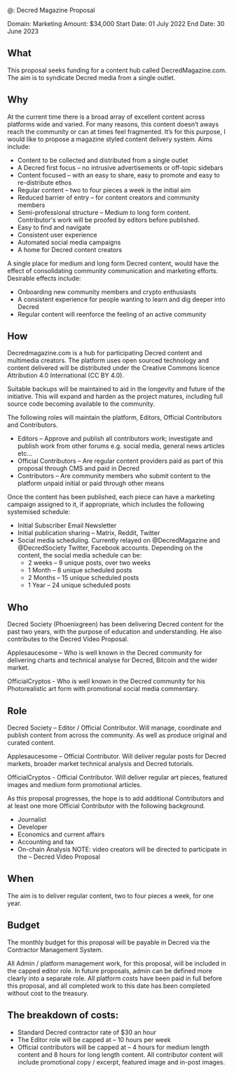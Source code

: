 @: Decred Magazine Proposal

Domain: Marketing
Amount: $34,000
Start Date: 01 July 2022
End Date: 30 June 2023

## What
This proposal seeks funding for a content hub called DecredMagazine.com. The aim is to syndicate Decred media from a single outlet.

## Why
At the current time there is a broad array of excellent content across platforms wide and varied. For many reasons, this content doesn’t aways reach the community or can at times feel fragmented. It’s for this purpose, I would like to propose a magazine styled content delivery system. Aims include:

* Content to be collected and distributed from a single outlet
* A Decred first focus – no intrusive advertisements or off-topic sidebars
* Content focused – with an easy to share, easy to promote and easy to re-distribute ethos
* Regular content – two to four pieces a week is the initial aim
* Reduced barrier of entry – for content creators and community members
* Semi-professional structure – Medium to long form content. Contributor's work will be proofed by editors before published.
* Easy to find and navigate
* Consistent user experience
* Automated social media campaigns
* A home for Decred content creators

A single place for medium and long form Decred content, would have the effect of consolidating community communication and marketing efforts. Desirable effects include:

* Onboarding new community members and crypto enthusiasts
* A consistent experience for people wanting to learn and dig deeper into Decred
* Regular content will reenforce the feeling of an active community

## How
Decredmagazine.com is a hub for participating Decred content and multimedia creators. The platform uses open sourced technology and content delivered will be distributed under the Creative Commons licence Attribution 4.0 International (CC BY 4.0). 

Suitable backups will be maintained to aid in the longevity and future of the initiative. This will expand and harden as the project matures, including full source code becoming available to the community.

The following roles will maintain the platform, Editors, Official Contributors and Contributors. 
* Editors – Approve and publish all contributors work; investigate and publish work from other forums e.g. social media, general news articles etc… 
* Official Contributors – Are regular content providers paid as part of this proposal through CMS and paid in Decred
* Contributors – Are community members who submit content to the platform unpaid initial or paid through other means

Once the content has been published, each piece can have a marketing campaign assigned to it, if appropriate, which includes the following systemised schedule:

* Initial Subscriber Email Newsletter
* Initial publication sharing – Matrix, Reddit, Twitter
* Social media scheduling. Currently relayed on @DecredMagazine and @DecredSociety Twitter, Facebook accounts. Depending on the content, the social media schedule can be:
	* 2 weeks – 9 unique posts, over two weeks
	* 1 Month – 8 unique scheduled posts 
	* 2 Months – 15 unique scheduled posts
	* 1 Year – 24 unique scheduled posts

## Who
Decred Society (Phoenixgreen) has been delivering Decred content for the past two years, with the purpose of education and understanding. He also contributes to the Decred Video Proposal.

Applesaucesome – Who is well known in the Decred community for delivering charts and technical analyse for Decred, Bitcoin and the wider market.

OfficialCryptos - Who is well known in the Decred community for his Photorealistic art form with promotional social media commentary.

## Role
Decred Society – Editor / Official Contributor. Will manage, coordinate and publish content from across the community. As well as produce original and curated content.

Applesaucesome – Official Contributor. Will deliver regular posts for Decred markets, broader market technical analysis and Decred tutorials. 

OfficialCryptos - Official Contributor. Will deliver regular art pieces, featured images and medium form promotional articles.

As this proposal progresses, the hope is to add additional Contributors and at least one more Official Contributor with the following background.
* Journalist
* Developer
* Economics and current affairs
* Accounting and tax
* On-chain Analysis
NOTE: video creators will be directed to participate in the – Decred Video Proposal

## When
The aim is to deliver regular content, two to four pieces a week, for one year.

## Budget
The monthly budget for this proposal will be payable in Decred via the Contractor Management System.

All Admin / platform management work, for this proposal, will be included in the capped editor role. In future proposals, admin can be defined more clearly into a separate role. All platform costs have been paid in full before this proposal, and all completed work to this date has been completed without cost to the treasury. 

## The breakdown of costs:

* Standard Decred contractor rate of $30 an hour 
* The Editor role will be capped at – 10 hours per week
* Official contributors will be capped at – 4 hours for medium length content and 8 hours for long length content. All contributor content will include promotional copy / excerpt, featured image and in-post images.

